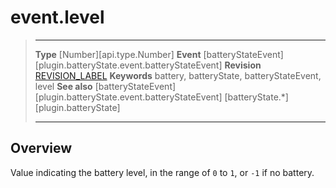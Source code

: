 # event.level

> --------------------- ------------------------------------------------------------------------------------------
> __Type__              [Number][api.type.Number]
> __Event__             [batteryStateEvent][plugin.batteryState.event.batteryStateEvent]
> __Revision__          [REVISION_LABEL](REVISION_URL)
> __Keywords__          battery, batteryState, batteryStateEvent, level
> __See also__			[batteryStateEvent][plugin.batteryState.event.batteryStateEvent]
>						[batteryState.*][plugin.batteryState]
> --------------------- ------------------------------------------------------------------------------------------

## Overview

Value indicating the battery level, in the range of `0` to `1`, or `-1` if no battery.
